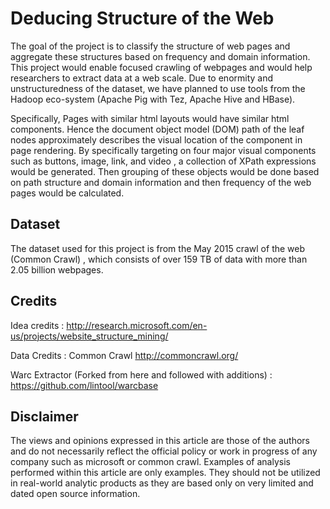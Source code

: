 Deducing Structure of the Web
=============================

The goal of the project is to classify the structure of web pages and aggregate these structures based on frequency and domain information. This project would enable focused crawling of webpages and would help researchers to extract data at a web scale.  Due to enormity and unstructuredness of the dataset, we have planned to use tools from the Hadoop eco-system (Apache Pig with Tez, Apache Hive and HBase).

Specifically, Pages with similar html layouts  would have similar html components. Hence the document object model (DOM) path of the leaf nodes approximately describes the visual location of the component in page rendering. By specifically targeting on four major visual components such as buttons, image, link, and video , a collection of XPath expressions would be generated. Then grouping of these objects would be done based on path structure and domain information and then frequency of the web pages would be calculated.

Dataset 
-------

The dataset used for this project is from the May 2015 crawl of the web (Common Crawl) , which consists of over 159 TB of data with more than 2.05 billion webpages.

Credits
-------

Idea credits : http://research.microsoft.com/en-us/projects/website_structure_mining/ 

Data Credits : Common Crawl http://commoncrawl.org/ 

Warc Extractor (Forked from here and followed with additions) : https://github.com/lintool/warcbase  

Disclaimer
---------

The views and opinions expressed in this article are those of the authors and do not necessarily reflect the official policy or work in progress of any company such as microsoft or common crawl. Examples of analysis performed within this article are only examples. They should not be utilized in real-world analytic products as they are based only on very limited and dated open source information.
